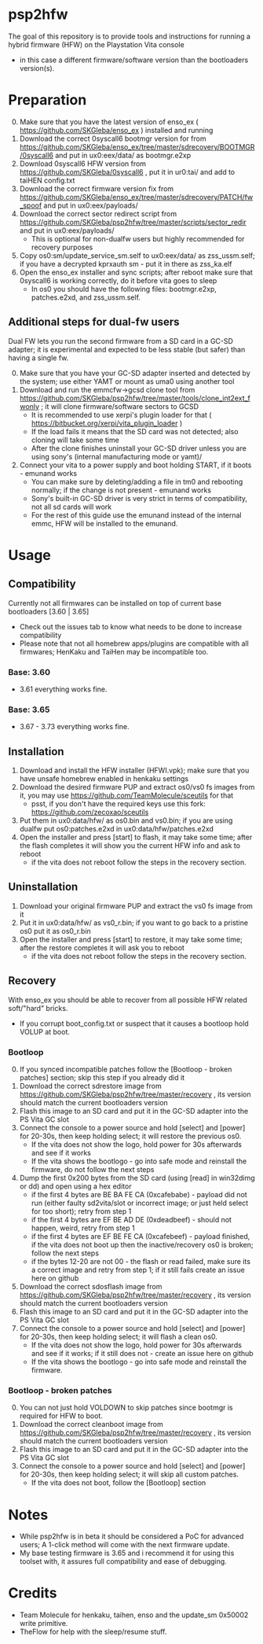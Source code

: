 # psp2hfw
The goal of this repository is to provide tools and instructions for running a hybrid firmware (HFW) on the Playstation Vita console
 - in this case a different firmware/software version than the bootloaders version(s).
 
# Preparation
0) Make sure that you have the latest version of enso_ex ( https://github.com/SKGleba/enso_ex ) installed and running
1) Download the correct 0syscall6 bootmgr version for from https://github.com/SKGleba/enso_ex/tree/master/sdrecovery/BOOTMGR/0syscall6 and put in ux0:eex/data/ as bootmgr.e2xp
2) Download 0syscall6 HFW version from https://github.com/SKGleba/0syscall6 , put it in ur0:tai/ and add to taiHEN config.txt
3) Download the correct firmware version fix from https://github.com/SKGleba/enso_ex/tree/master/sdrecovery/PATCH/fw_spoof and put in ux0:eex/payloads/
4) Download the correct sector redirect script from https://github.com/SKGleba/psp2hfw/tree/master/scripts/sector_redir and put in ux0:eex/payloads/
    - This is optional for non-dualfw users but highly recommended for recovery purposes
5) Copy os0:sm/update_service_sm.self to ux0:eex/data/ as zss_ussm.self; if you have a decrypted kprxauth sm - put it in there as zss_ka.elf
6) Open the enso_ex installer and sync scripts; after reboot make sure that 0syscall6 is working correctly, do it before vita goes to sleep
    - In os0 you should have the following files: bootmgr.e2xp, patches.e2xd, and zss_ussm.self.
  
## Additional steps for dual-fw users
Dual FW lets you run the second firmware from a SD card in a GC-SD adapter; it is experimental and expected to be less stable (but safer) than having a single fw.

0) Make sure that you have your GC-SD adapter inserted and detected by the system; use either YAMT or mount as uma0 using another tool
1) Download and run the emmcfw->gcsd clone tool from https://github.com/SKGleba/psp2hfw/tree/master/tools/clone_int2ext_fwonly ; it will clone firmware/software sectors to GCSD
    - It is recommended to use xerpi's plugin loader for that ( https://bitbucket.org/xerpi/vita_plugin_loader )
    - If the load fails it means that the SD card was not detected; also cloning will take some time
    - After the clone finishes uninstall your GC-SD driver unless you are using sony's (internal manufacturing mode or yamt)/
2) Connect your vita to a power supply and boot holding START, if it boots - emunand works
    - You can make sure by deleting/adding a file in tm0 and rebooting normally; if the change is not present - emunand works
    - Sony's built-in GC-SD driver is very strict in terms of compatibility, not all sd cards will work
    - For the rest of this guide use the emunand instead of the internal emmc, HFW will be installed to the emunand.
  
# Usage

## Compatibility
Currently not all firmwares can be installed on top of current base bootloaders [3.60 | 3.65]
 - Check out the issues tab to know what needs to be done to increase compatibility
 - Please note that not all homebrew apps/plugins are compatible with all firmwares; HenKaku and TaiHen may be incompatible too.

### Base: 3.60
 - 3.61 everything works fine.
 
### Base: 3.65
 - 3.67 - 3.73 everything works fine.
 
## Installation
1) Download and install the HFW installer (HFWI.vpk); make sure that you have unsafe homebrew enabled in henkaku settings
2) Download the desired firmware PUP and extract os0/vs0 fs images from it, you may use https://github.com/TeamMolecule/sceutils for that
    - psst, if you don't have the required keys use this fork: https://github.com/zecoxao/sceutils
3) Put them in ux0:data/hfw/ as os0.bin and vs0.bin; if you are using dualfw put os0:patches.e2xd in ux0:data/hfw/patches.e2xd
4) Open the installer and press [start] to flash, it may take some time; after the flash completes it will show you the current HFW info and ask to reboot
    - if the vita does not reboot follow the steps in the recovery section.
 
## Uninstallation
1) Download your original firmware PUP and extract the vs0 fs image from it
2) Put it in ux0:data/hfw/ as vs0_r.bin; if you want to go back to a pristine os0 put it as os0_r.bin
3) Open the installer and press [start] to restore, it may take some time; after the restore completes it will ask you to reboot
    - if the vita does not reboot follow the steps in the recovery section.
  
## Recovery
With enso_ex you should be able to recover from all possible HFW related soft/"hard" bricks.
 - If you corrupt boot_config.txt or suspect that it causes a bootloop hold VOLUP at boot.
 
### Bootloop
0) If you synced incompatible patches follow the [Bootloop - broken patches] section; skip this step if you already did it
1) Download the correct sdrestore image from https://github.com/SKGleba/psp2hfw/tree/master/recovery , its version should match the current bootloaders version
2) Flash this image to an SD card and put it in the GC-SD adapter into the PS Vita GC slot
3) Connect the console to a power source and hold [select] and [power] for 20-30s, then keep holding select; it will restore the previous os0.
    - If the vita does not show the logo, hold power for 30s afterwards and see if it works
    - If the vita shows the bootlogo - go into safe mode and reinstall the firmware, do not follow the next steps
4) Dump the first 0x200 bytes from the SD card (using [read] in win32dimg or dd) and open using a hex editor
    - if the first 4 bytes are BE BA FE CA (0xcafebabe) - payload did not run (either faulty sd2vita/slot or incorrect image; or just held select for too short); retry from step 1
    - if the first 4 bytes are EF BE AD DE (0xdeadbeef) - should not happen, weird, retry from step 1
    - if the first 4 bytes are EF BE FE CA (0xcafebeef) - payload finished, if the vita does not boot up then the inactive/recovery os0 is broken; follow the next steps
    - if the bytes 12-20 are not 00 - the flash or read failed, make sure its a correct image and retry from step 1; if it still fails create an issue here on github
5) Download the correct sdosflash image from https://github.com/SKGleba/psp2hfw/tree/master/recovery , its version should match the current bootloaders version
6) Flash this image to an SD card and put it in the GC-SD adapter into the PS Vita GC slot
7) Connect the console to a power source and hold [select] and [power] for 20-30s, then keep holding select; it will flash a clean os0.
    - If the vita does not show the logo, hold power for 30s afterwards and see if it works; if it still does not - create an issue here on github
    - If the vita shows the bootlogo - go into safe mode and reinstall the firmware.
  
### Bootloop - broken patches
0) You can not just hold VOLDOWN to skip patches since bootmgr is required for HFW to boot.
1) Download the correct cleanboot image from https://github.com/SKGleba/psp2hfw/tree/master/recovery , its version should match the current bootloaders version
2) Flash this image to an SD card and put it in the GC-SD adapter into the PS Vita GC slot
3) Connect the console to a power source and hold [select] and [power] for 20-30s, then keep holding select; it will skip all custom patches.
    - If the vita does not boot, follow the [Bootloop] section
	
# Notes
 - While psp2hfw is in beta it should be considered a PoC for advanced users; A 1-click method will come with the next firmware update.
 - My base testing firmware is 3.65 and i recommend it for using this toolset with, it assures full compatibility and ease of debugging.
  
# Credits
 - Team Molecule for henkaku, taihen, enso and the update_sm 0x50002 write primitive.
 - TheFlow for help with the sleep/resume stuff.
 
 
 
 
 
 
